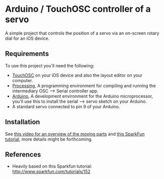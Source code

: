 Arduino / TouchOSC controller of a servo
===================

A simple project that controls the position of a servo via an on-screen rotary dial for an iOS device.

Requirements
-------
To use this project you'll need the following:
* [TouchOSC](http://hexler.net/software/touchosc) on your iOS device and also the layout editor on your computer.
* [Processing](http://processing.org/), A programming environment for compiling and running the intermediary OSC --> Serial controller app.
* [Arduino](http://arduino.cc), A development environment for the Arduino microprocessor, you'll use this to install the serial --> servo sketch on your Arduino.
* A standard servo connected to pin 9 of your Arduino.

Installation
--------
See [this video for an overview of the moving parts](http://www.youtube.com/watch?v=cA6ol-jXW4U) and [this SparkFun tutorial](http://www.sparkfun.com/tutorials/152), more details might be forthcoming.

References
---------
* Heavily based on this Sparkfun tutorial: http://www.sparkfun.com/tutorials/152